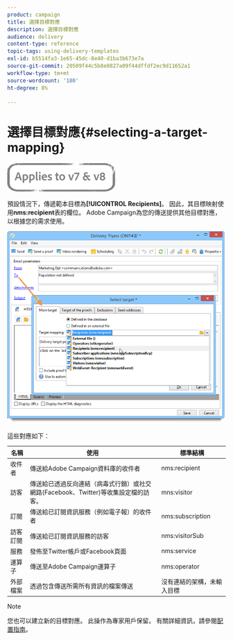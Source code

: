```yaml
---
product: campaign
title: 選擇目標對應
description: 選擇目標對應
audience: delivery
content-type: reference
topic-tags: using-delivery-templates
exl-id: b5514fa3-1e65-45dc-8e40-d1ba3b673e7a
source-git-commit: 20509f44c5b8e0827a09f44dffdf2ec9d11652a1
workflow-type: tm+mt
source-wordcount: '180'
ht-degree: 8%

---
```


# 選擇目標對應{#selecting-a-target-mapping}

![](../../assets/common.svg)

預設情況下，傳遞範本目標為&#x200B;**[!UICONTROL Recipients]**。 因此，其目標映射使用&#x200B;**nms:recipient**&#x200B;表的欄位。 Adobe Campaign為您的傳送提供其他目標對應，以根據您的需求使用。

![](assets/delivery_select_mapping.png)

這些對應如下：

| 名稱 | 使用 | 標準結構 |
|---|---|---|
| 收件者 | 傳送給Adobe Campaign資料庫的收件者 | nms:recipient |
| 訪客 | 傳送給已透過反向連結（病毒式行銷）或社交網路(Facebook、Twitter)等收集設定檔的訪客。 | mns:visitor |
| 訂閱 | 傳送給已訂閱資訊服務（例如電子報）的收件者 | nms:subscription |
| 訪客訂閱 | 傳送給已訂閱資訊服務的訪客 | nms:visitorSub |
| 服務 | 發佈至Twitter帳戶或Facebook頁面 | nms:service |
| 運算子 | 傳送至Adobe Campaign運算子 | nms:operator |
| 外部檔案 | 透過包含傳送所需所有資訊的檔案傳送 | 沒有連結的架構，未輸入目標 |

>[!NOTE]
>
>您也可以建立新的目標對應。 此操作為專家用戶保留。 有關詳細資訊，請參閱[配置指南](../../configuration/using/target-mapping.md)。
